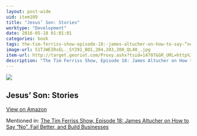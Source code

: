 ```yaml
---
layout: post-wide
uid: item109
title: "Jesus’ Son: Stories"
worktype: "Development"
date: 2016-05-18 01:01:01
categories: book
tags: the-tim-ferriss-show-episode-18:-james-altucher-on-how-to-say-“no”-fail-better-and-build-businesses
image-url: 51TJWEIRsEL._SY291_BO1,204,203,200_QL40_.jpg
item-url: http://target.georiot.com/Proxy.ashx?tsid=14707&GR_URL=http%3A%2F%2Fwww.amazon.com%2FJesus-Son-Stories-Denis-Johnson%2Fdp%2F031242874X%2F
description: "The Tim Ferriss Show, Episode 18: James Altucher on How to Say “No”, Fail Better, and Build Businesses"
---
```

<a href="http://target.georiot.com/Proxy.ashx?tsid=14707&GR_URL=http%3A%2F%2Fwww.amazon.com%2FJesus-Son-Stories-Denis-Johnson%2Fdp%2F031242874X%2F" target="blank"><img src="../../../../img/thumbs/51TJWEIRsEL._SY291_BO1,204,203,200_QL40_.jpg" class="prod-img"></a>
<h2>Jesus’ Son: Stories</h2>
<p><a class="btn btn-primary" href="http://target.georiot.com/Proxy.ashx?tsid=14707&GR_URL=http%3A%2F%2Fwww.amazon.com%2FJesus-Son-Stories-Denis-Johnson%2Fdp%2F031242874X%2F" target="blank">View on Amazon</a><p>
<p>Mentioned in: <a href="http://fourhourworkweek.com/2014/07/11/james-altucher/" target="blank">The Tim Ferriss Show, Episode 18: James Altucher on How to Say “No”, Fail Better, and Build Businesses</a></p>
